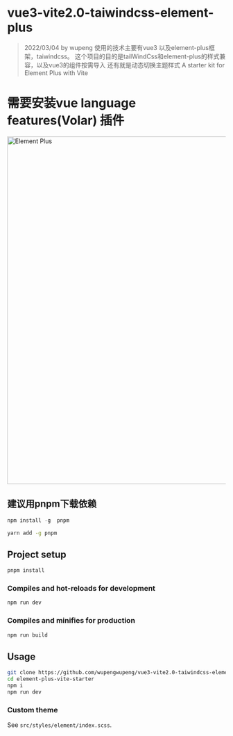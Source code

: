 # vue3-vite2.0-taiwindcss-element-plus
> 2022/03/04 by wupeng
> 使用的技术主要有vue3 以及element-plus框架，taiwindcss。 
> 这个项目的目的是tailWindCss和element-plus的样式兼容，以及vue3的组件按需导入
> 还有就是动态切换主题样式
> A starter kit for Element Plus with Vite
# 需要安装vue language features(Volar) 插件
<img width="800" alt="Element Plus" src="https://user-images.githubusercontent.com/10731096/97282764-0726eb80-187a-11eb-9658-6dc98ccb8f8d.png">

## 建议用pnpm下载依赖
```javascript
npm install -g  pnpm  
```

```bash
yarn add -g pnpm
```

## Project setup

```bash
pnpm install
```

### Compiles and hot-reloads for development

```bash
npm run dev
```

### Compiles and minifies for production

```bash
npm run build
```

## Usage

```bash
git clone https://github.com/wupengwupeng/vue3-vite2.0-taiwindcss-element-plus.git
cd element-plus-vite-starter
npm i
npm run dev
```

### Custom theme

See `src/styles/element/index.scss`.
